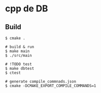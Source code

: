 # cpp de DB

## Build
```:bash
$ cmake .

# build & run
$ make main
$ ./src/main

# !TODO test
$ make dbtest
$ ctest

# generate compile_commnads.json
$ cmake -DCMAKE_EXPORT_COMPILE_COMMANDS=1
```

